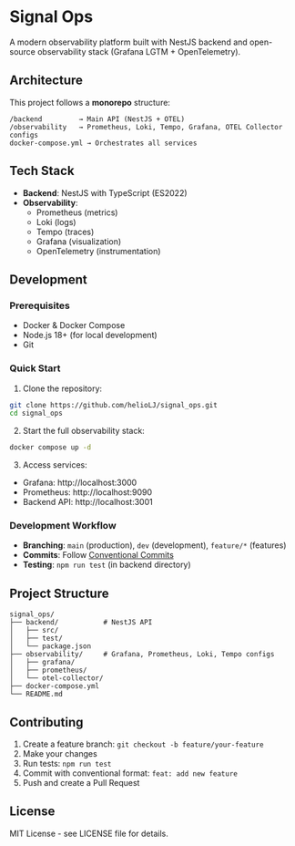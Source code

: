 # Signal Ops

A modern observability platform built with NestJS backend and open-source observability stack (Grafana LGTM + OpenTelemetry).

## Architecture

This project follows a **monorepo** structure:

```
/backend         → Main API (NestJS + OTEL)
/observability   → Prometheus, Loki, Tempo, Grafana, OTEL Collector configs
docker-compose.yml → Orchestrates all services
```

## Tech Stack

- **Backend**: NestJS with TypeScript (ES2022)
- **Observability**: 
  - Prometheus (metrics)
  - Loki (logs)
  - Tempo (traces)
  - Grafana (visualization)
  - OpenTelemetry (instrumentation)

## Development

### Prerequisites

- Docker & Docker Compose
- Node.js 18+ (for local development)
- Git

### Quick Start

1. Clone the repository:
```bash
git clone https://github.com/helioLJ/signal_ops.git
cd signal_ops
```

2. Start the full observability stack:
```bash
docker compose up -d
```

3. Access services:
- Grafana: http://localhost:3000
- Prometheus: http://localhost:9090
- Backend API: http://localhost:3001

### Development Workflow

- **Branching**: `main` (production), `dev` (development), `feature/*` (features)
- **Commits**: Follow [Conventional Commits](https://conventionalcommits.org/)
- **Testing**: `npm run test` (in backend directory)

## Project Structure

```
signal_ops/
├── backend/           # NestJS API
│   ├── src/
│   ├── test/
│   └── package.json
├── observability/     # Grafana, Prometheus, Loki, Tempo configs
│   ├── grafana/
│   ├── prometheus/
│   └── otel-collector/
├── docker-compose.yml
└── README.md
```

## Contributing

1. Create a feature branch: `git checkout -b feature/your-feature`
2. Make your changes
3. Run tests: `npm run test`
4. Commit with conventional format: `feat: add new feature`
5. Push and create a Pull Request

## License

MIT License - see LICENSE file for details.
